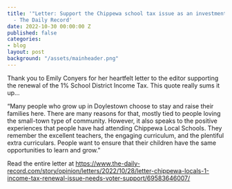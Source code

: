 ```yaml
---
title: '"Letter: Support the Chippewa school tax issue as an investment in kids, community"
  - The Daily Record'
date: 2022-10-30 00:00:00 Z
published: false
categories:
- blog
layout: post
background: "/assets/mainheader.png"
---
```


Thank you to Emily Conyers for her heartfelt letter to the editor supporting the renewal of the 1% School District Income Tax. This quote really sums it up…

“Many people who grow up in Doylestown choose to stay and raise their families here. There are many reasons for that, mostly tied to people loving the small-town type of community. However, it also speaks to the positive experiences that people have had attending Chippewa Local Schools. They remember the excellent teachers, the engaging curriculum, and the plentiful extra curriculars. People want to ensure that their children have the same opportunities to learn and grow.”

Read the entire letter at https://www.the-daily-record.com/story/opinion/letters/2022/10/28/letter-chippewa-locals-1-income-tax-renewal-issue-needs-voter-support/69583646007/